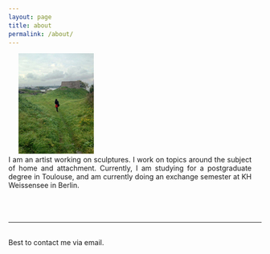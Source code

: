 ```yaml
---
layout: page
title: about
permalink: /about/
---
```


<img class="col one right" style="height:200px;margin-left: 20px;" src="/img/prof_pic.jpg">

<br/>

<div style="text-align: justify; margin-right: 20px;">
   <div>I am an artist working on sculptures. I work on topics around the subject of home and attachment. Currently, I am studying for a postgraduate degree in Toulouse, and am currently doing an exchange semester at KH Weissensee in Berlin.</div>
</div>
<br/>

<br/>

<br/>
<hr/>
<br/>
<span class="contacticon center">
	<a href="mailto:alarconbego@gmail.com"><i class="fa fa-envelope-square"></i></a>
	<a href="https://www.behance.net/begoalarcon" target="_blank"><i class="fa fa-behance-square"></i></a>
	<a href="https://www.instagram.com/begoalagu/" target="_blank"><i class="fa fa-instagram"></i></a>
</span>

<div class="col three caption">
	Best to contact me via email.
</div>

